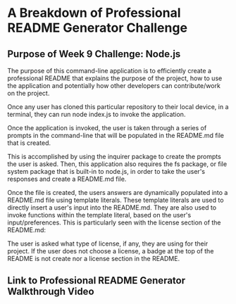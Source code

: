 # A Breakdown of Professional README Generator Challenge

## Purpose of Week 9 Challenge: Node.js

The purpose of this command-line application is to efficiently create a professional README that explains the purpose of the project, how to use the application and potentially how other developers can contribute/work on the project. 

Once any user has cloned this particular repository to their local device, in a terminal, they can run node index.js to invoke the application. 

Once the application is invoked, the user is taken through a series of prompts in the command-line that will be populated in the README.md file that is created. 

This is accomplished by using the inquirer package to create the prompts the user is asked. Then, this application also requires the fs package, or file system package that is built-in to node.js, in order to take the user's responses and create a README.md file. 

Once the file is created, the users answers are dynamically populated into a README.md file using template literals. These template literals are used to directly insert a user's input into the README.md. They are also used to invoke functions within the template literal, based on the user's input/preferences. This is particularly seen with the license section of the README.md: 

The user is asked what type of license, if any, they are using for their project. If the user does not choose a license, a badge at the top of the README is not create nor a license section in the README. 

## Link to Professional README Generator Walkthrough Video

